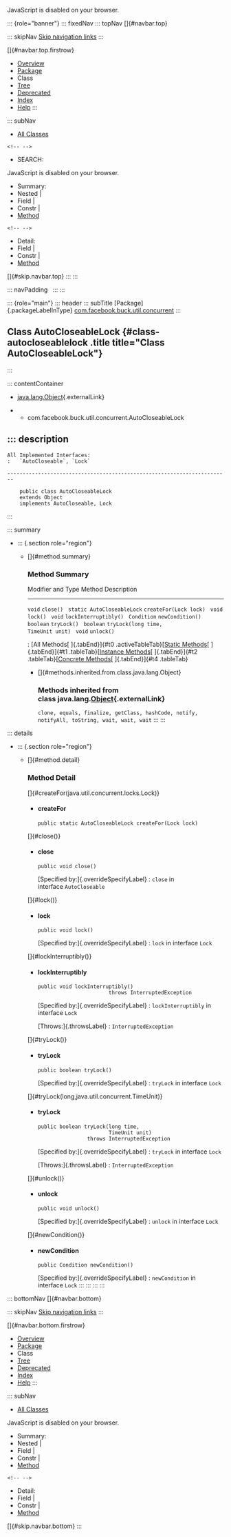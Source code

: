 <div>

JavaScript is disabled on your browser.

</div>

::: {role="banner"}
::: fixedNav
::: topNav
[]{#navbar.top}

::: skipNav
[Skip navigation links](#skip.navbar.top "Skip navigation links")
:::

[]{#navbar.top.firstrow}

-   [Overview](../../../../../index.html)
-   [Package](package-summary.html)
-   Class
-   [Tree](package-tree.html)
-   [Deprecated](../../../../../deprecated-list.html)
-   [Index](../../../../../index-all.html)
-   [Help](../../../../../help-doc.html)
:::

::: subNav
-   [All Classes](../../../../../allclasses.html)

```{=html}
<!-- -->
```
-   SEARCH:

<div>

<div>

JavaScript is disabled on your browser.

</div>

</div>

<div>

-   Summary: 
-   Nested \| 
-   Field \| 
-   Constr \| 
-   [Method](#method.summary)

```{=html}
<!-- -->
```
-   Detail: 
-   Field \| 
-   Constr \| 
-   [Method](#method.detail)

</div>

[]{#skip.navbar.top}
:::
:::

::: navPadding
 
:::
:::

::: {role="main"}
::: header
::: subTitle
[Package]{.packageLabelInType} [com.facebook.buck.util.concurrent](package-summary.html)
:::

## Class AutoCloseableLock {#class-autocloseablelock .title title="Class AutoCloseableLock"}
:::

::: contentContainer
-   [java.lang.Object](http://docs.oracle.com/javase/7/docs/api/java/lang/Object.html?is-external=true "class or interface in java.lang"){.externalLink}

-   -   com.facebook.buck.util.concurrent.AutoCloseableLock

::: description
-   

    All Implemented Interfaces:
    :   `AutoCloseable`, `Lock`

    ------------------------------------------------------------------------

        public class AutoCloseableLock
        extends Object
        implements AutoCloseable, Lock
:::

::: summary
-   ::: {.section role="region"}
    -   []{#method.summary}

        ### Method Summary

          Modifier and Type            Method                                       Description
          ---------------------------- -------------------------------------------- -------------
          `void`                       `close()`                                     
          `static AutoCloseableLock`   `createFor​(Lock lock)`                        
          `void`                       `lock()`                                      
          `void`                       `lockInterruptibly()`                         
          `Condition`                  `newCondition()`                              
          `boolean`                    `tryLock()`                                   
          `boolean`                    `tryLock​(long time,        TimeUnit unit)`    
          `void`                       `unlock()`                                    

          : [All Methods[ ]{.tabEnd}]{#t0 .activeTableTab}[[Static
          Methods](javascript:show(1);)[ ]{.tabEnd}]{#t1
          .tableTab}[[Instance
          Methods](javascript:show(2);)[ ]{.tabEnd}]{#t2
          .tableTab}[[Concrete
          Methods](javascript:show(8);)[ ]{.tabEnd}]{#t4 .tableTab}

        -   []{#methods.inherited.from.class.java.lang.Object}

            ### Methods inherited from class java.lang.[Object](http://docs.oracle.com/javase/7/docs/api/java/lang/Object.html?is-external=true "class or interface in java.lang"){.externalLink}

            `clone, equals, finalize, getClass, hashCode, notify, notifyAll, toString, wait, wait, wait`
    :::
:::

::: details
-   ::: {.section role="region"}
    -   []{#method.detail}

        ### Method Detail

        []{#createFor(java.util.concurrent.locks.Lock)}

        -   #### createFor

            ``` methodSignature
            public static AutoCloseableLock createFor​(Lock lock)
            ```

        []{#close()}

        -   #### close

            ``` methodSignature
            public void close()
            ```

            [Specified by:]{.overrideSpecifyLabel}
            :   `close` in interface `AutoCloseable`

        []{#lock()}

        -   #### lock

            ``` methodSignature
            public void lock()
            ```

            [Specified by:]{.overrideSpecifyLabel}
            :   `lock` in interface `Lock`

        []{#lockInterruptibly()}

        -   #### lockInterruptibly

            ``` methodSignature
            public void lockInterruptibly()
                                   throws InterruptedException
            ```

            [Specified by:]{.overrideSpecifyLabel}
            :   `lockInterruptibly` in interface `Lock`

            [Throws:]{.throwsLabel}
            :   `InterruptedException`

        []{#tryLock()}

        -   #### tryLock

            ``` methodSignature
            public boolean tryLock()
            ```

            [Specified by:]{.overrideSpecifyLabel}
            :   `tryLock` in interface `Lock`

        []{#tryLock(long,java.util.concurrent.TimeUnit)}

        -   #### tryLock

            ``` methodSignature
            public boolean tryLock​(long time,
                                   TimeUnit unit)
                            throws InterruptedException
            ```

            [Specified by:]{.overrideSpecifyLabel}
            :   `tryLock` in interface `Lock`

            [Throws:]{.throwsLabel}
            :   `InterruptedException`

        []{#unlock()}

        -   #### unlock

            ``` methodSignature
            public void unlock()
            ```

            [Specified by:]{.overrideSpecifyLabel}
            :   `unlock` in interface `Lock`

        []{#newCondition()}

        -   #### newCondition

            ``` methodSignature
            public Condition newCondition()
            ```

            [Specified by:]{.overrideSpecifyLabel}
            :   `newCondition` in interface `Lock`
    :::
:::
:::
:::

::: bottomNav
[]{#navbar.bottom}

::: skipNav
[Skip navigation links](#skip.navbar.bottom "Skip navigation links")
:::

[]{#navbar.bottom.firstrow}

-   [Overview](../../../../../index.html)
-   [Package](package-summary.html)
-   Class
-   [Tree](package-tree.html)
-   [Deprecated](../../../../../deprecated-list.html)
-   [Index](../../../../../index-all.html)
-   [Help](../../../../../help-doc.html)
:::

::: subNav
-   [All Classes](../../../../../allclasses.html)

<div>

<div>

JavaScript is disabled on your browser.

</div>

</div>

<div>

-   Summary: 
-   Nested \| 
-   Field \| 
-   Constr \| 
-   [Method](#method.summary)

```{=html}
<!-- -->
```
-   Detail: 
-   Field \| 
-   Constr \| 
-   [Method](#method.detail)

</div>

[]{#skip.navbar.bottom}
:::
